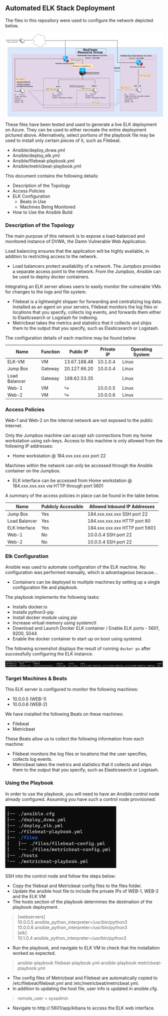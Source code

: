 ## Automated ELK Stack Deployment

The files in this repository were used to configure the network depicted below.


![Network Topology](Images/Network_Topology.png)

These files have been tested and used to generate a live ELK deployment on Azure. They can be used to either recreate the entire deployment pictured above. Alternatively, select portions of the playbook file may be used to install only certain pieces of it, such as Filebeat.

  - Ansible/deploy_dvwa.yml
  - Ansible/deploy_elk.yml
  - Ansible/filebeat-playbook.yml
  - Ansible/metricbeat-playbook.yml

This document contains the following details:
- Description of the Topology
- Access Policies
- ELK Configuration
  - Beats in Use
  - Machines Being Monitored
- How to Use the Ansible Build


### Description of the Topology

The main purpose of this network is to expose a load-balanced and monitored instance of DVWA, the Damn Vulnerable Web Application.

Load balancing ensures that the application will be highly available, in addition to restricting access to the network.
- Load balancers protect availability of a network. The Jumpbox provides a separate access point to the network. From the Jumpbox, Ansible can be used to deploy docker containers. 

Integrating an ELK server allows users to easily monitor the vulnerable VMs for changes to the logs and file system.
- Filebeat is a lightweight shipper for forwarding and centralizing log data. Installed as an agent on your servers, Filebeat monitors the log files or locations that you specify, collects log events, and forwards them either to Elasticsearch or Logstash for indexing.
- Metricbeat takes the metrics and statistics that it collects and ships them to the output that you specify, such as Elasticsearch or Logstash.

The configuration details of each machine may be found below.

| Name          | Function |Public IP   |Private IP| Operating System |
|---------------|----------|------------|----------|------------------|
| ELK-VM        | VM       |13.67.188.48| 10.1.0.4 |       Linux      |
| Jump Box      | Gateway  |20.127.66.20| 10.0.0.4 |       Linux      |
| Load Balancer | Gateway  |168.62.53.35|          |       Linux      |
| Web-1         | VM       |          ↪ | 10.0.0.5 |       Linux      |
| Web-2         | VM       |          ↪ | 10.0.0.6 |       Linux      |

### Access Policies

Web-1 and Web-2 on the internal network are not exposed to the public Internet. 

Only the Jumpbox machine can accept ssh connections from my home workstation using ssh-keys. Access to this machine is only allowed from the following IP addresses:
- Home workstation @ 184.xxx.xxx.xxx port 22

Machines within the network can only be accessed through the Ansible container on the Jumpbox.
- ELK interface can be accessed from Home workstation @ 184.xxx.xxx.xxx via HTTP through port 5601

A summary of the access policies in place can be found in the table below.

| Name         | Publicly Accessible | Allowed Inbound IP Addresses  |
|--------------|---------------------|-------------------------------|
| Jump Box     |         Yes         | 184.xxx.xxx.xxx SSH  port 22  |
| Load Balancer|         Yes         | 184.xxx.xxx.xxx HTTP port 80  |
| ELK Interface|         Yes         | 184.xxx.xxx.xxx HTTP port 5601|
| Web-1        |         No          | 10.0.0.4        SSH  port 22  |
| Web-2        |         No          | 10.0.0.4        SSH  port 22  |


### Elk Configuration

Ansible was used to automate configuration of the ELK machine. No configuration was performed manually, which is advantageous because...
- Containers can be deployed to multiple machines by setting up a single configuration file and playbook.

The playbook implements the following tasks:
- Installs docker.io
- Installs python3-pip
- Install docker module using pip
- Increase virtual memory using systemctl
- Download and Launch Docker ELK container / Enable ELK ports - 5601, 9200, 5044
- Enable the docker container to start up on boot using systemd.

The following screenshot displays the result of running `docker ps` after successfully configuring the ELK instance.

![ELK Docker PS](Images/docker_ps_output.png)

### Target Machines & Beats
This ELK server is configured to monitor the following machines:
- 10.0.0.5 (WEB-1)
- 10.0.0.6 (WEB-2)

We have installed the following Beats on these machines:
- Filebeat
- Metricbeat

These Beats allow us to collect the following information from each machine:
- Filebeat monitors the log files or locations that the user specifies, collects log events.
- Metricbeat takes the metrics and statistics that it collects and ships them to the output that you specify, such as Elasticsearch or Logstash.

### Using the Playbook
In order to use the playbook, you will need to have an Ansible control node already configured. Assuming you have such a control node provisioned: 

![File Structure](Images/file_structure.png)

SSH into the control node and follow the steps below:

- Copy the filebeat and Metricbeat config files to the files folder.
- Update the ansible host file to include the private IPs of WEB-1, WEB-2 and the ELK VM
- The hosts section of the playbook determines the destination of the playbook deployment.
>[webservers] <BR />
10.0.0.5 ansible_python_interpreter=/usr/bin/python3<BR />
10.0.0.6 ansible_python_interpreter=/usr/bin/python3<BR />
[elk]<BR />
10.1.0.4 ansible_python_interpreter=/usr/bin/python3

- Run the playbook, and navigate to ELK VM to check that the installation worked as expected.
> ansible-playbook filebeat-playbook.yml
> ansible-playbook metricbeat-playbook.yml

- The config files of Metricbeat and Filebeat are automatically copied to /etc/filebeat/filebeat.yml and /etc/metricbeat/metricbeat.yml.
- In addition to updating the host file, user info is updated in ansible.cfg.
> remote_user = sysadmin

- Navigate to http://<ELK VM Public IP>:5601/app/kibana to access the ELK web interface.